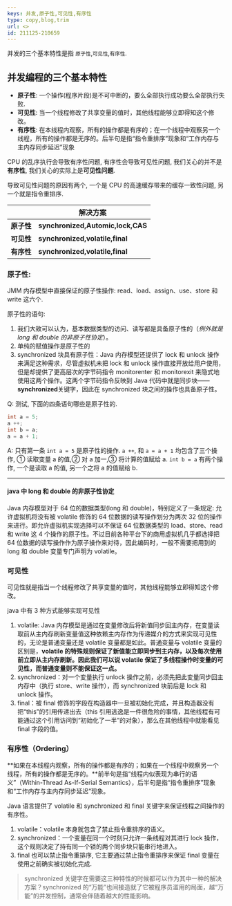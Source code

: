 ```yaml
---
keys: 并发,原子性,可见性,有序性
type: copy,blog,trim
url: <>
id: 211125-210659
---
```


并发的三个基本特性是指 `原子性`,`可见性`,`有序性`.

## 并发编程的三个基本特性

- **原子性**: 一个操作(程序片段)是不可中断的，要么全部执行成功要么全部执行失败.
- **可见性**: 当一个线程修改了共享变量的值时，其他线程能够立即得知这个修改。
- **有序性**: 在本线程内观察，所有的操作都是有序的；在一个线程中观察另一个线程，所有的操作都是无序的。后半句是指“指令重排序”现象和“工作内存与主内存同步延迟”现象

CPU 的乱序执行会导致有序性问题, 有序性会导致可见性问题, 我们关心的并不是**有序性**, 我们关心的实际上是**可见性问题**.

导致可见性问题的原因有两个, 一个是 CPU 的高速缓存带来的缓存一致性问题, 另一个就是指令重排序.

|            | **解决方案**                      |
| ---------- | --------------------------------- |
| **原子性** | **synchronized,Automic,lock,CAS** |
| **可见性** | **synchronized,volatile,final**   |
| **有序性** | **synchronized,volatile,final**   |

### 原子性:

JMM 内存模型中直接保证的原子性操作: read、load、assign、use、store 和 write 这六个.

原子性的语句:

1. 我们大致可以认为，基本数据类型的访问、读写都是具备原子性的（_例外就是 long 和 double 的非原子性协定_）。
2. 单纯的赋值操作是原子性的
3. synchronized 块具有原子性：Java 内存模型还提供了 lock 和 unlock 操作来满足这种需求，尽管虚拟机未把 lock 和 unlock 操作直接开放给用户使用，但是却提供了更高层次的字节码指令 monitorenter 和 monitorexit 来隐式地使用这两个操作。这两个字节码指令反映到 Java 代码中就是同步块——**synchronized**关键字，因此在 synchronized 块之间的操作也具备原子性。

Q: 测试, 下面的四条语句哪些是原子性的.

```java
int a = 5;
a ++;
int b = a;
a = a + 1;
```

A: 只有第一条 `int a = 5` 是原子性的操作.
`a ++`, 和 `a = a + 1` 均包含了三个操作, ① 读取变量 a 的值,② 对 a 加一,③ 将计算的值赋给 a.
`int b = a` 有两个操作, 一个是读取 a 的值, 另一个之将 a 的值赋给 b.

---

#### java 中 long 和 double 的非原子性协定

Java 内存模型对于 64 位的数据类型(long 和 double)，特别定义了一条规定:
允许虚拟机将没有被 volatile 修饰的 64 位数据的读写操作划分为两次 32 位的操作来进行。即允许虚拟机实现选择可以不保证 64 位数据类型的 load、store、read 和 write 这 4 个操作的原子性。不过目前各种平台下的商用虚拟机几乎都选择把 64 位数据的读写操作作为原子操作来对待，因此编码时，一般不需要把用到的 long 和 double 变量专门声明为 volatile。

### 可见性

可见性就是指当一个线程修改了共享变量的值时，其他线程能够立即得知这个修改。

java 中有 3 种方式能够实现可见性

1. volatile: Java 内存模型是通过在变量修改后将新值同步回主内存，在变量读取前从主内存刷新变量值这种依赖主内存作为传递媒介的方式来实现可见性的，无论是普通变量还是 volatile 变量都是如此。普通变量与 volatile 变量的区别是，**volatile 的特殊规则保证了新值能立即同步到主内存，以及每次使用前立即从主内存刷新。因此我们可以说 volatile 保证了多线程操作时变量的可见性，而普通变量则不能保证这一点。**
2. synchronized：对一个变量执行 unlock 操作之前，必须先把此变量同步回主内存中（执行 store、write 操作），而 synchronized 块前后是 lock 和 unlock 操作。
3. final：被 final 修饰的字段在构造器中一旦被初始化完成，并且构造器没有把“this”的引用传递出去（this 引用逃逸是一件很危险的事情，其他线程有可能通过这个引用访问到“初始化了一半”的对象），那么在其他线程中就能看见 final 字段的值。

### 有序性（Ordering）

**如果在本线程内观察，所有的操作都是有序的；如果在一个线程中观察另一个线程，所有的操作都是无序的。**前半句是指“线程内似表现为串行的语义”（Within-Thread As-If-Serial Semantics），后半句是指“指令重排序”现象和“工作内存与主内存同步延迟”现象。

Java 语言提供了 volatile 和 synchronized 和 final 关键字来保证线程之间操作的有序性。

1. volatile：volatile 本身就包含了禁止指令重排序的语义。
2. synchronized：一个变量在同一个时刻只允许一条线程对其进行 lock 操作，这个规则决定了持有同一个锁的两个同步块只能串行地进入。
3. final 也可以禁止指令重排序, 它主要通过禁止指令重排序来保证 final 变量在使用之前确实被初始化完成.

> synchronized 关键字在需要这三种特性的时候都可以作为其中一种的解决方案？synchronized 的“万能”也间接造就了它被程序员滥用的局面，越“万能”的并发控制，通常会伴随着越大的性能影响。

